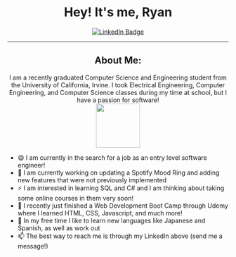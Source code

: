 <div align="center">
  <h1> Hey! It's me, Ryan</h1>
</div>

<div id="badges" align="center">
  <a href="https://www.linkedin.com/in/ryanjloveland/">
    <img src="https://img.shields.io/badge/LinkedIn-blue?style=for-the-badge&logo=linkedin&logoColor=white" alt="LinkedIn Badge"/>
  </a>
</div>

---

<h2 align="center"> About Me: </h2>
<div align="center">
I am a recently graduated Computer Science and Engineering student from the University of California, Irvine. I took Electrical Engineering, Computer Engineering, and Computer Science classes during my time at school, but I have a passion for software! 
</div>
<div align="center">
  <img src="https://media.giphy.com/media/WUlplcMpOCEmTGBtBW/giphy.gif" width="100" align="center">
</div>

- 😄 I am currently in the search for a job as an entry level software engineer!
- 🤔 I am currently working on updating a Spotify Mood Ring and adding new features that were not previously implemented
- ⚡ I am interested in learning SQL and C# and I am thinking about taking some online courses in them very soon!
- 🌱 I recently just finished a Web Development Boot Camp through Udemy where I learned HTML, CSS, Javascript, and much more!
- 🤔 In my free time I like to learn new languages like Japanese and Spanish, as well as work out
- 📫 The best way to reach me is through my LinkedIn above (send me a message!)


<!--
**ryanloveland/ryanloveland** is a ✨ _special_ ✨ repository because its `README.md` (this file) appears on your GitHub profile.

Here are some ideas to get you started:

- 🔭 I’m currently working on ...
- 🌱 I’m currently learning ...
- 👯 I’m looking to collaborate on ...
- 🤔 I’m looking for help with ...
- 💬 Ask me about ...
- 📫 How to reach me: ...
- 😄 Pronouns: ...
- ⚡ Fun fact: ...
-->
